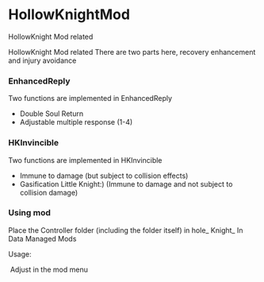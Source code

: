 # HollowKnightMod
HollowKnight Mod related

HollowKnight Mod related There are two parts here, recovery enhancement and injury avoidance

### EnhancedReply

Two functions are implemented in EnhancedReply

+  Double Soul Return
+  Adjustable multiple response (1-4)

### HKInvincible

Two functions are implemented in HKInvincible

+  Immune to damage (but subject to collision effects)
+  Gasification Little Knight:) (Immune to damage and not subject to collision damage)

### Using mod

Place the Controller folder (including the folder itself) in<your empty Knight directory> hole_ Knight_ In Data Managed Mods

Usage:

​	Adjust in the mod menu